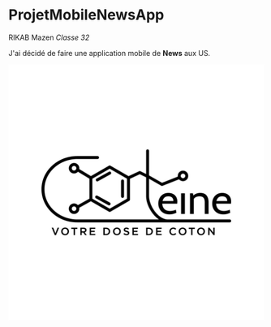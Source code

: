 # ProjetMobileNewsApp 

RIKAB Mazen *Classe 32*

J'ai décidé de faire une application mobile de __News__ aux US.

<a href = "img/Cottéine-D3.jpg"> <img src = "img/Cottéine-D3.jpg"/> <a>
